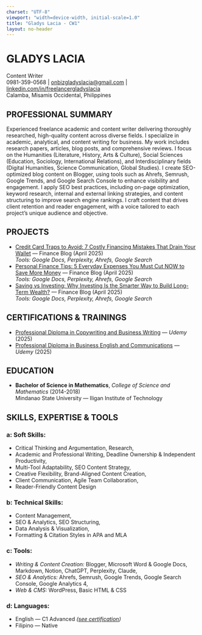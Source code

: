 ```yaml
---
charset: "UTF-8"
viewport: "width=device-width, initial-scale=1.0"
title: "Gladys Lacia - CW1"
layout: no-header
---
```

<link rel="stylesheet" href="https://freelancergladyslacia.github.io/style.css">

# **GLADYS LACIA**  
Content Writer  
0981-359-0568 | [onbizgladyslacia@gmail.com](mailto:onbizgladyslacia@gmail.com) | [linkedin.com/in/freelancergladyslacia](https://www.linkedin.com/in/freelancergladyslacia/)  
Calamba, Misamis Occidental, Philippines

## **PROFESSIONAL SUMMARY**  
Experienced freelance academic and content writer delivering thoroughly researched, high-quality content across diverse fields. I specialize in academic, analytical, and content writing for business. My work includes research papers, articles, blog posts, and comprehensive reviews. I focus on the Humanities (Literature, History, Arts & Culture), Social Sciences (Education, Sociology, International Relations), and Interdisciplinary fields (Digital Humanities, Science Communication, Global Studies). I create SEO-optimized blog content on Blogger, using tools such as Ahrefs, Semrush, Google Trends, and Google Search Console to enhance visibility and engagement. I apply SEO best practices, including on-page optimization, keyword research, internal and external linking strategies, and content structuring to improve search engine rankings. I craft content that drives client retention and reader engagement, with a voice tailored to each project’s unique audience and objective.

## **PROJECTS**
* [Credit Card Traps to Avoid: 7 Costly Financing Mistakes That Drain Your Wallet](https://freelancergladyslacia.github.io/niche/content-writer-projects/credit-card-traps-to-avoid-costly-financing-mistakes) — Finance Blog (April 2025) <br> *Tools: Google Docs, Perplexity, Ahrefs, Google Search* 
* [Personal Finance Tips: 5 Everyday Expenses You Must Cut NOW to Save More Money](https://docs.google.com/document/d/1mVQDzyWskeUK4Y-4FBG_o4yN3exr9TUeblfd2eL9dvk/edit?tab=t.2a029hb6bfqw) — Finance Blog (April 2025) <br> *Tools: Google Docs, Perplexity, Ahrefs, Google Search* 
* [Saving vs Investing: Why Investing Is the Smarter Way to Build Long-Term Wealth?](https://docs.google.com/document/d/1mVQDzyWskeUK4Y-4FBG_o4yN3exr9TUeblfd2eL9dvk/edit?tab=t.s2w3i62iqmpj) — Finance Blog (April 2025) <br> *Tools: Google Docs, Perplexity, Ahrefs, Google Search*

## **CERTIFICATIONS & TRAININGS**
* [Professional Diploma in Copywriting and Business Writing](https://www.udemy.com/certificate/UC-b315d98e-5869-4b8b-abbc-0d293f307c61/) — *Udemy* (2025)  
* [Professional Diploma in Business English and Communications](https://www.udemy.com/certificate/UC-a8cd83ad-9eb6-493b-ad17-f95a7d225ec8/) — *Udemy* (2025)

## **EDUCATION**
* **Bachelor of Science in Mathematics**, *College of Science and Mathematics* (2014-2018) <br> Mindanao State University — Iligan Institute of Technology

## **SKILLS, EXPERTISE & TOOLS**   
### **a: Soft Skills:** 
* Critical Thinking and Argumentation, Research,  
* Academic and Professional Writing, Deadline Ownership & Independent Productivity,  
* Multi-Tool Adaptability, SEO Content Strategy,  
* Creative Flexibility, Brand-Aligned Content Creation,  
* Client Communication, Agile Team Collaboration,  
* Reader-Friendly Content Design  

### **b: Technical Skills:**	  
* Content Management,
* SEO & Analytics, SEO Structuring, 
* Data Analysis & Visualization,   
* Formatting & Citation Styles in APA and MLA  

### **c: Tools:**		
* *Writing & Content Creation:* Blogger, Microsoft Word & Google Docs, Markdown, Notion, ChatGPT, Perplexity, Claude,  
* *SEO & Analytics:* Ahrefs, Semrush, Google Trends, Google Search Console, Google Analytics 4,  
* *Web & CMS:* WordPress, Basic HTML & CSS  

### **d: Languages:**
* English — C1 Advanced *([see certification](https://cert.efset.org/KiE1vu))*  
* Filipino — Native